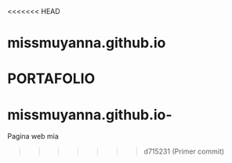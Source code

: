 <<<<<<< HEAD
# missmuyanna.github.io
PORTAFOLIO
=======
# missmuyanna.github.io-
Pagina web mia 
>>>>>>> d715231 (Primer commit)
